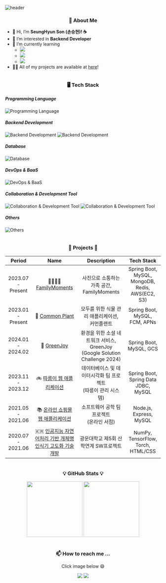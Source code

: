 ![header](https://capsule-render.vercel.app/api?type=waving&color=gradient&height=240&section=header&text=Hi,%20there!%20👋%20Welcome!%20🎉&fontSize=48&fontAlignY=35&animation=fadeIn&desc=This%20is%20SeungHyun%20Son's%20GitHub!%20☕&descSize=24&descAlign=60&descAlignY=65)

<h3 align="center">🧑 About Me</h3>

- 👋 Hi, I’m **SeungHyun Son (손승현)! ☕**
- 👀 I’m interested in **Backend Developer**
- 🌱 I’m currently learning
    - <img src="https://img.shields.io/badge/Spring-6DB33F?style=plastic&logo=Spring&logoColor=white"/></a>
    - <img src="https://img.shields.io/badge/Docker-2496ED?style=plastic&logo=Docker&logoColor=white"/></a>
    - <img src="https://img.shields.io/badge/Junit5-25A162?style=plastic&logo=Junit5&logoColor=white"/></a>
- 👨‍💻 All of my projects are available at [here](https://github.com/sonshn#-projects-)!

#
<h3 align="center">🖥️ Tech Stack</h3>

##### Programming Language
![Programming Language](https://go-skill-icons.vercel.app/api/icons?i=c,cpp,java,python,r&theme=light&titles=true)

##### Backend Development
![Backend Development](https://go-skill-icons.vercel.app/api/icons?i=spring,nodejs,expressjs&theme=light&titles=true)
![Backend Development](https://go-skill-icons.vercel.app/api/icons?i=gradle,hibernate&theme=light&titles=true)

##### Database
![Database](https://go-skill-icons.vercel.app/api/icons?i=mysql,mongodb,redis&theme=light&titles=true)

##### DevOps & BaaS
![DevOps & BaaS](https://go-skill-icons.vercel.app/api/icons?i=aws,docker,githubactions,firebase&theme=light&titles=true)

##### Collaboration & Development Tool
![Collaboration & Development Tool](https://go-skill-icons.vercel.app/api/icons?i=git,github,discord,figma,notion,slack&theme=light&titles=true)
![Collaboration & Development Tool](https://go-skill-icons.vercel.app/api/icons?i=postman,idea,vscode&theme=light&titles=true)

##### Others
![Others](https://go-skill-icons.vercel.app/api/icons?i=swagger,windows,wsl&theme=light&titles=true)

#
<h3 align="center">🔭 Projects 🔭</h3>

|   **Period**   |   **Name**   | **Description** |        **Tech Stack**        |
|:--------------:|:-------------:|:---------------:|:----------------------------:|
| 2023.07 - Present | 👨‍👩‍👧‍👦 [FamilyMoments](https://github.com/familymoments) | 사진으로 소통하는 가족 공간,<br>FamilyMoments | Spring Boot, MySQL, MongoDB, Redis,<br>AWS(EC2, S3) |
| 2023.01 - Present | 🌳 [Common Plant](https://github.com/UMC-CommonPlant) | 모두를 위한 식물 관리 애플리케이션,<br>커먼플랜트 | Spring Boot, MySQL, FCM, APNs |
|  2024.01 - 2024.02 | 🍃 [GreenJoy](https://github.com/Green-Joy) | 환경을 위한 소셜 네트워크 서비스, GreenJoy (Google Solution Challenge 2024) | Spring Boot, MySQL, GCS |
|  2023.11 - 2023.12 | 🚲 [따릉이 웹 애플리케이션](https://github.com/Database-5-Project-2023) | 데이터베이스 및 데이터시각화 팀 프로젝트<br>(따릉이 관리 시스템) | Spring Boot, Spring Data JDBC, MySQL |
|  2021.05 - 2021.06 | 📚 [온라인 쇼핑몰 웹 애플리케이션](https://github.com/swengineering7/Book-Shopping-Mall) | 소프트웨어 공학 팀 프로젝트<br>(온라인 서점) | Node.js, Express, MySQL |
|  2020.07 - 2021.06 | :kr: [인공지능 자연어처리 기반 개체명 인식기 고도화 기술 개발](https://github.com/to82350/Viva-Pro.) |  광운대학교 제5회 산학연계 SW프로젝트 | NumPy, TensorFlow, Torch, HTML/CSS |

#
<h3 align="center">💡 GitHub Stats 💡</h3>
<p align="center">
  <a href="https://github.com/$sonshn">
    <img height = "180em" src="https://github-readme-stats-kappa-hazel-98.vercel.app/api?username=sonshn&theme=solarized-light&count_private=true&show_icons=true&rank_icon=github&exclude_repo=" /></a>
  </a>
  <a href="https://github.com/$sonshn">
    <img height = "180em" src="https://github-readme-stats-kappa-hazel-98.vercel.app/api/top-langs/?username=sonshn&layout=compact&theme=solarized-light&card_width=320&hide=jupyter%20notebook" /></a>
  </a>
</p>

#
<h3 align="center">📫 How to reach me ...</h3>
<p align="center">Click image below 😄</p>
<p align="center">
  <a href="mailto:cocoa5043@gmail.com">
    <img src="https://img.shields.io/badge/Gmail-EA4335?style=plastic&logo=Gmail&logoColor=white"/></a>
  </a>
  <a href="mailto:sonshn@naver.com">
    <img src="https://img.shields.io/badge/Naver-03C75A?style=plastic&logo=Naver&logoColor=white"/></a>
  </a>
</p>

<!---
sonshn/sonshn is a ✨ special ✨ repository because its `README.md` (this file) appears on your GitHub profile.
You can click the Preview link to take a look at your changes.
--->

